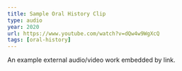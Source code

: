 ```yaml
---
title: Sample Oral History Clip
type: audio
year: 2020
url: https://www.youtube.com/watch?v=dQw4w9WgXcQ
tags: [oral-history]
---
```


An example external audio/video work embedded by link.


